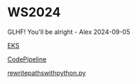 # WS2024

GLHF! You'll be alright - Alex 2024-09-05

[EKS](EKS/helper.md)

[CodePipeline](CodePipeline/helper.md)

[rewritepathswithpython.py](Lambda@Edge/rewritepathswithpython.py)
